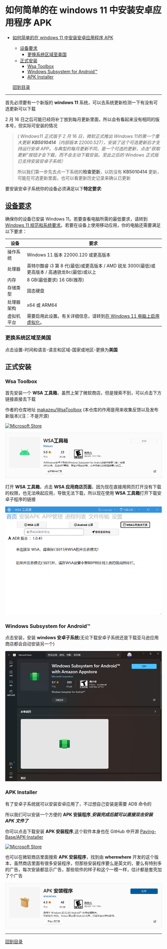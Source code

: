 # 如何简单的在 windows 11 中安装安卓应用程序 APK

- [如何简单的在 windows 11 中安装安卓应用程序 APK](#如何简单的在-windows-11-中安装安卓应用程序-apk)
  - [设备要求](#设备要求)
    - [更换系统区域至美国](#更换系统区域至美国)
  - [正式安装](#正式安装)
    - [Wsa Toolbox](#wsa-toolbox)
    - [Windows Subsystem for Android™](#windows-subsystem-for-android)
    - [APK Installer](#apk-installer)

  [回到目录](/readme.md)

---

首先必须要有一个新版的 **windows 11** 系统，可以去系统更新检测一下有没有可选更新可以下载

2 月 16 日之后可能已经将补丁放到每月更新里面，所以会有看起来没有相同的版本号，但实际可安装的情况

>*( Windows11 正式版于 2 月 16 日，微软正式推出 Windows 11的第一个重大更新  **KB5010414**（内部版本 22000.527），安装了这个可选更新后才支持运行安卓 APP。与典型的每月更新不同，是一个可选的更新，点击“获取更新”按钮才会下载，而不会主动下载安装。至此之后的 Windows 正式版已支持安装安卓子系统）*
>
>所以我们第一步先去点一下系统的**检查更新**，以防没有 **KB5010414** 更新，可能在可选更新里面，也可以看更新历史记录来确认已更新

要安装安卓子系统你的设备必须满足以下**特定要求**:

## [设备要求](https://support.microsoft.com/zh-cn/windows/install-mobile-apps-and-the-amazon-appstore-f8d0abb5-44ad-47d8-b9fb-ad6b1459ff6c)

确保你的设备已安装 Windows 11。若要查看电脑所需的最低要求，请转到 [Windows 11 规范和系统要求](https://www.microsoft.com/windows/windows-11-specifications)。若要在设备上使用移动应用，你的电脑还需要满足以下要求：

|设备|要求|
|-|-|
|操作系统|Windows 11 版本 22000.120 或更高版本|
|处理器|英特尔酷睿 i3 第 8 代(最低)或更高版本 / AMD 锐龙 3000(最低)或更高版本 / 高通骁龙8c(最低)或以上|
|内存|8 GB(最低要求) 16 GB(推荐)|
|存储类型|固态硬盘|
|处理器架构|x64 或 ARM64|
|虚拟机平台|需要启用此设置。有关详细信息，请转到[在 Windows 11 电脑上启用虚拟化](https://support.microsoft.com/zh-cn/windows/%E5%9C%A8%E7%94%B5%E8%84%91windows-11%E8%99%9A%E6%8B%9F%E5%8C%96-c5578302-6e43-4b4b-a449-8ced115f58e1)。|

### 更换系统区域至美国

点击设置-时间和语言-语言和区域-国家或地区-更换为**美国**

## 正式安装

### Wsa Toolbox

首先安装一个 **WSA 工具箱**，虽然上架了微软商店，但是搜索不到，可以点击下方链接直接去下载

作者的仓库地址
[makazeu/WsaToolbox](https://github.com/makazeu/WsaToolbox)
(本仓库的作用是用来收集反馈以及发布新版本)(注：不是开源)

[![Microsoft Store](https://img.shields.io/badge/download-%E4%B8%8B%E8%BD%BD%20WSA%20%E5%B7%A5%E5%85%B7%E7%AE%B1-magenta.svg?label=Microsoft%20Store&logo=Microsoft&style=for-the-badge&color=11a2f8)](https://www.microsoft.com/zh-cn/p/wsa-toolbox/9ppsp2mkvtgt "Microsoft Store")

[![Wsa Toolbox](/photo/WSA%20toolbox.png)](https://www.microsoft.com/zh-cn/p/wsa-toolbox/9ppsp2mkvtgt)

打开 **WSA 工具箱**，点击 **WSA 应用商店页面**，因为现在直接用网页打开没有下载的权限，也无法唤起应用，导致无法下载，所以现在使用 **WSA 工具箱**打开下载安卓子程序的链接

![Wsa Toolbox](/photo/wsa%20quick.png)

### Windows Subsystem for Android™

点击安装，安装 **windows 安卓子系统**(无论下载安卓子系统还是下载亚马逊应用商店都会自动安装另一个)

![wsa](/photo/ms%20store%20wsa.png)

<!-- [![Microsoft Store](https://img.shields.io/badge/download-%E4%B8%8B%E8%BD%BD%20%E9%80%82%E7%94%A8%E4%BA%8E%20Android%E2%84%A2%EF%B8%8F%20%E7%9A%84%20Windows%20%E5%AD%90%E7%B3%BB%E7%BB%9F-magenta.svg?label=Microsoft%20Store&logo=Microsoft&style=for-the-badge&color=11a2f8)](https://www.microsoft.com/zh-cn/p/windows-subsystem-for-android-with-amazon-appstore/9p3395vx91nr "Microsoft Store") -->

<!-- [![Microsoft Store](https://img.shields.io/badge/download-%E4%B8%8B%E8%BD%BD%20Amazon%20Appstore-magenta.svg?label=Microsoft%20Store&logo=Microsoft&style=for-the-badge&color=11a2f8)](https://www.microsoft.com/zh-cn/p/amazon-appstore/9njhk44ttksx "Microsoft Store") -->

<!-- [![Microsoft Store](https://img.shields.io/badge/download-%E8%8E%B7%E5%8F%96%20%E4%BA%9A%E9%A9%AC%E9%80%8A%E5%BA%94%E7%94%A8%E5%95%86%E5%BA%97-magenta.svg?label=Microsoft%20Store&logo=Microsoft&style=for-the-badge&color=11a2f8)](ms-windows-store://pdp/?productid=9NJHK44TTKSX "Microsoft Store") -->

<!-- [![Windows Subsystem for Android™](/photo/Windows%20Subsystem%20for%20Android™.png)](https://www.microsoft.com/zh-cn/p/windows-subsystem-for-android-with-amazon-appstore/9p3395vx91nr) -->

<!-- [![系统要求](/photo/system%20requirements.png)](https://github.com/XTsat/How-to-simply-install-APK-in-Windows) -->

### APK Installer

有了安卓子系统就可以安装安卓应用了，不过想自己安装是需要 ADB 命令的

所以我们可以安装一个方便的 **APK 安装程序**,***安装完成后就可以直接双击安装 APK 文件了***

你可以点击下载安装 **APK 安装程序**,这个软件本身也在 GitHub 中开源
[Paving-Base/APK-Installer](https://github.com/Paving-Base/APK-Installer)

[![Microsoft Store](https://img.shields.io/badge/download-%E4%B8%8B%E8%BD%BD%20APK%20%E5%AE%89%E8%A3%85%E7%A8%8B%E5%BA%8F-magenta.svg?label=Microsoft%20Store&logo=Microsoft&style=for-the-badge&color=11a2f8)](https://apps.microsoft.com/store/detail/9P2JFQ43FPPG "Microsoft Store")

也可以在微软商店里面搜索 **APK 安装程序**，找到由 **wherewhere** 开发的这个版本，虽然商店里面有很多安装程序，但那些安装程序要么是英文的，要么有特别多的广告，每次安装都显示广告，那些软件的样子和这个一模一样，估计都是套壳加了个广告

[![APK-Installer](/photo/APK-Installer.png)](https://apps.microsoft.com/store/detail/9P2JFQ43FPPG)

---

[回到目录](/readme.md)
